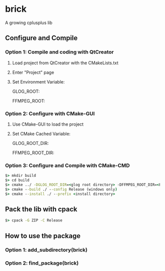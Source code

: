 # brick
A growing cplusplus lib

## Configure and Compile

### Option 1: Compile and coding with QtCreator

1. Load project from QtCreator with the CMakeLists.txt

2. Enter "Project" page

3. Set Environment Variable:

    GLOG_ROOT: <glog root directory>

    FFMPEG_ROOT: <FFmpeg root directory>

### Option 2: Configure with CMake-GUI
1. Use CMake-GUI to load the project

2. Set CMake Cached Variable: 

    GLOG_ROOT_DIR: <glog root directory>

    FFMPEG_ROOT_DIR: <FFmpeg root directory>

### Option 3: Configure and Compile with CMake-CMD

```cmd
$> mkdir build
$> cd build
$> cmake ../ -DGLOG_ROOT_DIR=<glog root directory> -DFFMPEG_ROOT_DIR=<FFmpeg root directory> (-DCMAKE_BUILD_TYPE=Release, unix-like only) -DBUILD_SHARED_LIBS=TRUE
$> cmake --build ./ --config Release (windows only)
$> cmake --install ./ --prefix <install directory>
```

## Pack the lib with cpack

```cmd
$> cpack -G ZIP -C Release
```

## How to use the package

### Option 1: add_subdirectory(brick)

### Option 2: find_package(brick)

